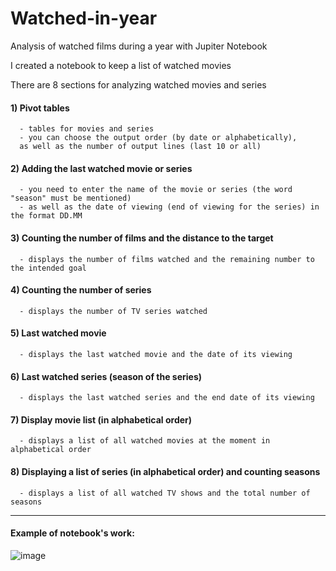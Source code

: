 # Watched-in-year
Analysis of watched films during a year with Jupiter Notebook


I created a notebook to keep a list of watched movies

There are 8 sections for analyzing watched movies and series

  #### 1) Pivot tables
      - tables for movies and series
      - you can choose the output order (by date or alphabetically), 
      as well as the number of output lines (last 10 or all)
  #### 2) Adding the last watched movie or series
      - you need to enter the name of the movie or series (the word "season" must be mentioned)
      - as well as the date of viewing (end of viewing for the series) in the format DD.MM
  #### 3) Counting the number of films and the distance to the target
      - displays the number of films watched and the remaining number to the intended goal
  #### 4) Counting the number of series
      - displays the number of TV series watched
  #### 5) Last watched movie
      - displays the last watched movie and the date of its viewing
  #### 6) Last watched series (season of the series)
      - displays the last watched series and the end date of its viewing
  #### 7) Display movie list (in alphabetical order)
      - displays a list of all watched movies at the moment in alphabetical order
  #### 8) Displaying a list of series (in alphabetical order) and counting seasons
      - displays a list of all watched TV shows and the total number of seasons
      
  --------------------------------------------------    
  #### Example of notebook's work:
  
  ![image](https://github.com/Wreiler/Watched-in-2021/blob/main/watched_work.gif)

